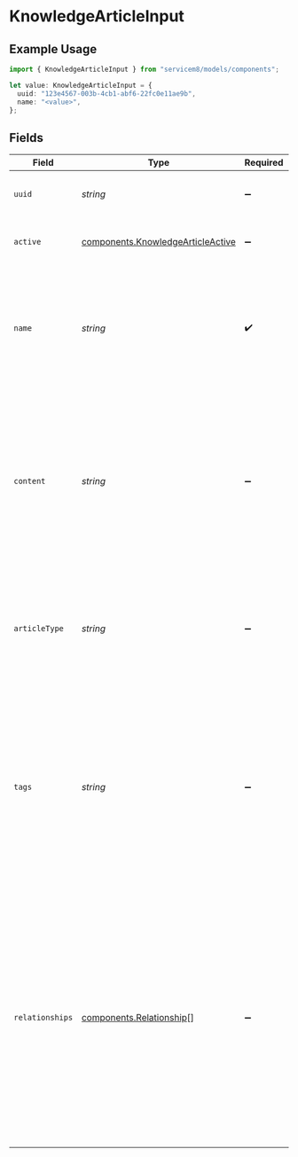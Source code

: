 # KnowledgeArticleInput

## Example Usage

```typescript
import { KnowledgeArticleInput } from "servicem8/models/components";

let value: KnowledgeArticleInput = {
  uuid: "123e4567-003b-4cb1-abf6-22fc0e11ae9b",
  name: "<value>",
};
```

## Fields

| Field                                                                                                                                                                                                                                                                                                                                                  | Type                                                                                                                                                                                                                                                                                                                                                   | Required                                                                                                                                                                                                                                                                                                                                               | Description                                                                                                                                                                                                                                                                                                                                            | Example                                                                                                                                                                                                                                                                                                                                                |
| ------------------------------------------------------------------------------------------------------------------------------------------------------------------------------------------------------------------------------------------------------------------------------------------------------------------------------------------------------ | ------------------------------------------------------------------------------------------------------------------------------------------------------------------------------------------------------------------------------------------------------------------------------------------------------------------------------------------------------ | ------------------------------------------------------------------------------------------------------------------------------------------------------------------------------------------------------------------------------------------------------------------------------------------------------------------------------------------------------ | ------------------------------------------------------------------------------------------------------------------------------------------------------------------------------------------------------------------------------------------------------------------------------------------------------------------------------------------------------ | ------------------------------------------------------------------------------------------------------------------------------------------------------------------------------------------------------------------------------------------------------------------------------------------------------------------------------------------------------ |
| `uuid`                                                                                                                                                                                                                                                                                                                                                 | *string*                                                                                                                                                                                                                                                                                                                                               | :heavy_minus_sign:                                                                                                                                                                                                                                                                                                                                     | Unique identifier for this record                                                                                                                                                                                                                                                                                                                      | 123e4567-003b-4cb1-abf6-22fc0e11ae9b                                                                                                                                                                                                                                                                                                                   |
| `active`                                                                                                                                                                                                                                                                                                                                               | [components.KnowledgeArticleActive](../../models/components/knowledgearticleactive.md)                                                                                                                                                                                                                                                                 | :heavy_minus_sign:                                                                                                                                                                                                                                                                                                                                     | Record active/deleted flag.  Valid values are [0,1]                                                                                                                                                                                                                                                                                                    |                                                                                                                                                                                                                                                                                                                                                        |
| `name`                                                                                                                                                                                                                                                                                                                                                 | *string*                                                                                                                                                                                                                                                                                                                                               | :heavy_check_mark:                                                                                                                                                                                                                                                                                                                                     | Title of the knowledge article. This is a mandatory field with a maximum length of 100 characters. Used for identifying and searching for articles in the knowledge base.                                                                                                                                                                              |                                                                                                                                                                                                                                                                                                                                                        |
| `content`                                                                                                                                                                                                                                                                                                                                              | *string*                                                                                                                                                                                                                                                                                                                                               | :heavy_minus_sign:                                                                                                                                                                                                                                                                                                                                     | The main content of the knowledge article. For 'richtext' articles, this contains HTML formatted text. For 'video' articles, this may contain supplementary information. For 'call' articles, this contains call details. Supports extended text length.                                                                                               |                                                                                                                                                                                                                                                                                                                                                        |
| `articleType`                                                                                                                                                                                                                                                                                                                                          | *string*                                                                                                                                                                                                                                                                                                                                               | :heavy_minus_sign:                                                                                                                                                                                                                                                                                                                                     | Type of knowledge article. Valid values are 'video', 'richtext', or 'call'. This determines how the article content is presented and processed in the system.                                                                                                                                                                                          |                                                                                                                                                                                                                                                                                                                                                        |
| `tags`                                                                                                                                                                                                                                                                                                                                                 | *string*                                                                                                                                                                                                                                                                                                                                               | :heavy_minus_sign:                                                                                                                                                                                                                                                                                                                                     | Comma-separated list of tags associated with this knowledge article. Maximum length is 2000 characters. Tags are used for categorization, searching, and automatic relationship generation with other objects like Services, Materials, and Companies.                                                                                                 |                                                                                                                                                                                                                                                                                                                                                        |
| `relationships`                                                                                                                                                                                                                                                                                                                                        | [components.Relationship](../../models/components/relationship.md)[]                                                                                                                                                                                                                                                                                   | :heavy_minus_sign:                                                                                                                                                                                                                                                                                                                                     | JSON array of manually created relationships between this knowledge article and other objects. Contains objects with properties: object_name (e.g., 'job'), object_uuid (the related object's UUID), object_description (a description of the related object), and create_date. Used to associate articles with specific jobs or other system objects. |                                                                                                                                                                                                                                                                                                                                                        |